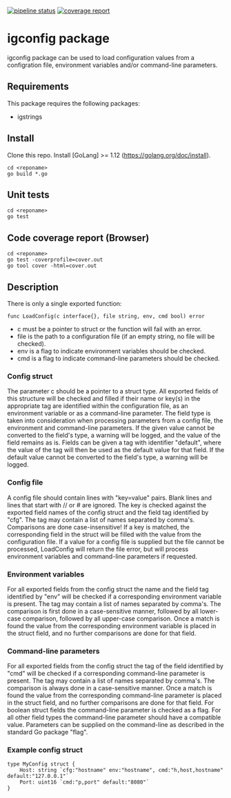 [![pipeline status](https://gitlab.test.igdcs.com/finops/utils/basics/igconfig/badges/master/pipeline.svg)](https://gitlab.test.igdcs.com/finops/utils/basics/igconfig/commits/master)
[![coverage report](https://gitlab.test.igdcs.com/finops/utils/basics/igconfig/badges/master/coverage.svg)](https://gitlab.test.igdcs.com/finops/utils/basics/igconfig/commits/master)

# igconfig package

igconfig package can be used to load configuration values from a configration file,
environment variables and/or command-line parameters.

## Requirements
This package requires the following packages:
- igstrings

## Install

Clone this repo.
Install [GoLang] >= 1.12  (https://golang.org/doc/install).
```
cd <reponame>
go build *.go
```

## Unit tests
```
cd <reponame>
go test
```

## Code coverage report (Browser)
```
cd <reponame>
go test -coverprofile=cover.out
go tool cover -html=cover.out
```

## Description
There is only a single exported function:
```
func LoadConfig(c interface{}, file string, env, cmd bool) error
```
- c must be a pointer to struct or the function will fail with an error.
- file is the path to a configuration file (if an empty string, no file will be checked).
- env is a flag to indicate environment variables should be checked.
- cmd is a flag to indicate command-line parameters should be checked.

### Config struct
The parameter c should be a pointer to a struct type.
All exported fields of this structure will be checked and filled if their name or key(s) in
the appropriate tag are identified within the configuration file, as an environment variable
or as a command-line parameter.
The field type is taken into consideration when processing parameters from a config file,
the environment and command-line parameters.
If the given value cannot be converted to the field's type, a warning will be logged,
and the value of the field remains as is.
Fields can be given a tag with identifier "default", where the value of the tag will then be
used as the default value for that field. If the default value cannot be converted to the
field's type, a warning will be logged.

### Config file
A config file should contain lines with "key=value" pairs.
Blank lines and lines that start with // or # are ignored.
The key is checked against the exported field names of the config struct and the field tag
identified by "cfg". The tag may contain a list of names separated by comma's.
Comparisons are done case-insensitive! 
If a key is matched, the corresponding field in the struct will be filled with the value
from the configuration file.
If a value for a config file is supplied but the file cannot be processed, LoadConfig will
return the file error, but will process environment variables and command-line parameters
if requested.

### Environment variables
For all exported fields from the config struct the name and the field tag identified by "env"
will be checked if a corresponding environment variable is present. The tag may contain
a list of names separated by comma's. The comparison is first done in a case-sensitive manner,
followed by all lower-case comparison, followed by all upper-case comparison.
Once a match is found the value from the corresponding environment variable is placed
in the struct field, and no further comparisons are done for that field.

### Command-line parameters
For all exported fields from the config struct the tag of the field identified by "cmd"
will be checked if a corresponding command-line parameter is present. The tag may contain
a list of names separated by comma's. The comparison is always done in a case-sensitive manner.
Once a match is found the value from the corresponding command-line parameter is placed
in the struct field, and no further comparisons are done for that field.
For boolean struct fields the command-line parameter is checked as a flag.
For all other field types the command-line parameter should have a compatible value.
Parameters can be supplied on the command-line as described in the standard Go package "flag".

### Example config struct
```
type MyConfig struct {
    Host: string `cfg:"hostname" env:"hostname", cmd:"h,host,hostname" default:"127.0.0.1"`
    Port: uint16 `cmd:"p,port" default:"8080"`
}
```
